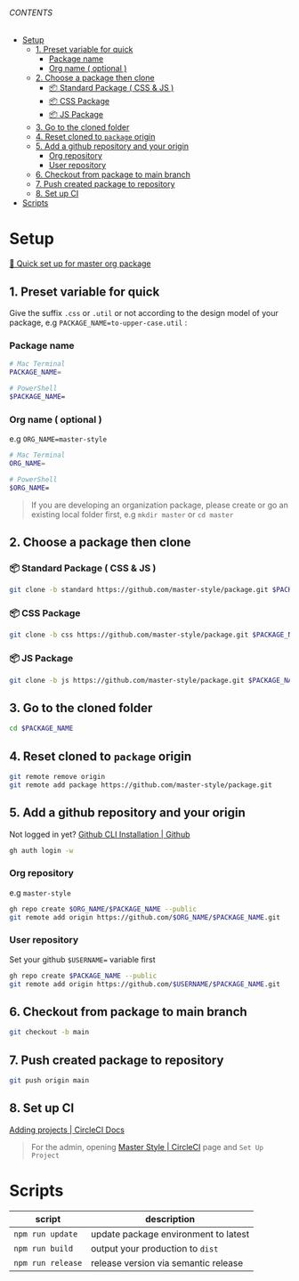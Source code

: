 ###### CONTENTS
- [Setup](#setup)
  - [1. Preset variable for quick](#1-preset-variable-for-quick)
    - [Package name](#package-name)
    - [Org name ( optional )](#org-name--optional-)
  - [2. Choose a package then clone](#2-choose-a-package-then-clone)
    - [📦 Standard Package ( CSS & JS )](#-standard-package--css--js-)
    - [📦 CSS Package](#-css-package)
    - [📦 JS Package](#-js-package)
  - [3. Go to the cloned folder](#3-go-to-the-cloned-folder)
  - [4. Reset cloned to `package` origin](#4-reset-cloned-to-package-origin)
  - [5. Add a github repository and your origin](#5-add-a-github-repository-and-your-origin)
    - [Org repository](#org-repository)
    - [User repository](#user-repository)
  - [6. Checkout from package to main branch](#6-checkout-from-package-to-main-branch)
  - [7. Push created package to repository](#7-push-created-package-to-repository)
  - [8. Set up CI](#8-set-up-ci)
- [Scripts](#scripts)

# Setup
[🚀 Quick set up for master org package](https://www.notion.so/aoyue/Quick-set-up-for-master-org-package-f4452dd7ee1c468fa72c2ba8a2d524e3)

## 1. Preset variable for quick
Give the suffix `.css` or `.util` or not according to the design model of your package, e.g `PACKAGE_NAME=to-upper-case.util` : 

### Package name
```sh
# Mac Terminal
PACKAGE_NAME=

# PowerShell
$PACKAGE_NAME=
```

### Org name ( optional )
e.g `ORG_NAME=master-style`
```sh
# Mac Terminal
ORG_NAME=

# PowerShell
$ORG_NAME=
```
> If you are developing an organization package, please create or go an existing local folder first, e.g `mkdir master` or `cd master`

## 2. Choose a package then clone
### 📦 Standard Package ( CSS & JS )
```sh
git clone -b standard https://github.com/master-style/package.git $PACKAGE_NAME
```
### 📦 CSS Package
```sh
git clone -b css https://github.com/master-style/package.git $PACKAGE_NAME
```
### 📦 JS Package
```sh
git clone -b js https://github.com/master-style/package.git $PACKAGE_NAME
```

## 3. Go to the cloned folder
```sh
cd $PACKAGE_NAME
```

## 4. Reset cloned to `package` origin
```sh
git remote remove origin
git remote add package https://github.com/master-style/package.git
```

## 5. Add a github repository and your origin
Not logged in yet? [Github CLI Installation | Github](https://github.com/cli/cli#installation)
```sh
gh auth login -w
```

### Org repository
e.g `master-style`
```sh
gh repo create $ORG_NAME/$PACKAGE_NAME --public
git remote add origin https://github.com/$ORG_NAME/$PACKAGE_NAME.git
```

### User repository
Set your github `$USERNAME=` variable first
```sh
gh repo create $PACKAGE_NAME --public
git remote add origin https://github.com/$USERNAME/$PACKAGE_NAME.git
```

## 6. Checkout from package to main branch
```sh
git checkout -b main
```

## 7. Push created package to repository
```sh
git push origin main
```

## 8. Set up CI
[Adding projects | CircleCI Docs](https://circleci.com/docs/2.0/project-build/#adding-projects)

> For the admin, opening [Master Style | CircleCI](https://app.circleci.com/projects/project-dashboard/github/master-style/) page and `Set Up Project`

# Scripts
| script            | description                          |
| ----------------- | ------------------------------------ |
| `npm run update`  | update package environment to latest |
| `npm run build`   | output your production to `dist`     |
| `npm run release` | release version via semantic release |